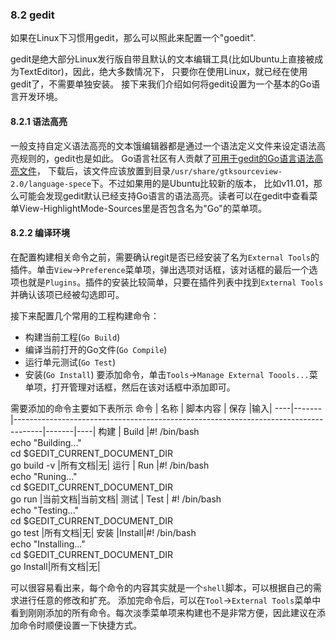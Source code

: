 ### 8.2 gedit
如果在Linux下习惯用gedit，那么可以照此来配置一个"goedit".

gedit是绝大部分Linux发行版自带且默认的文本编辑工具(比如Ubuntu上直接被成为TextEditor)，因此，绝大多数情况下，
只要你在使用Linux，就已经在使用gedit了，不需要单独安装。
接下来我们介绍如何将gedit设置为一个基本的Go语言开发环境。

#### 8.2.1 语法高亮
一般支持自定义语法高亮的文本饿编辑器都是通过一个语法定义文件来设定语法高亮规则的，gedit也是如此。
Go语言社区有人贡献了[可用于gedit的Go语言语法高亮文件](http://go-lang.cat-v.org/text-editors/gedit/go.lang)，
下载后，该文件应该放置到目录`/usr/share/gtksourceview-2.0/language-spece`下。不过如果用的是Ubuntu比较新的版本，
比如v11.01，那么可能会发现gedit默认已经支持Go语言的语法高亮。读者可以在gedit中查看菜单View-HighlightMode-Sources里是否包含名为"Go"的菜单项。

#### 8.2.2 编译环境
在配置构建相关命令之前，需要确认regit是否已经安装了名为`External Tools`的插件。单击`View`->`Preference`菜单项，弹出选项对话框，该对话框的最后一个选项也就是`Plugins`。插件的安装比较简单，只要在插件列表中找到`External Tools`并确认该项已经被勾选即可。

接下来配置几个常用的工程构建命令：
* 构建当前工程(`Go Build`)
* 编译当前打开的Go文件(`Go Compile`)
* 运行单元测试(`Go Test`)
* 安装(`Go Install`)
要添加命令，单击`Tools`->`Manage External Toools...`菜单项，打开管理对话框，然后在该对话框中添加即可。

需要添加的命令主要如下表所示
命令 |  名称  |                                                      脚本内容 						|  保存  |输入|
----|-------|-------------------------------------------------------------------------------------|-------|----|
构建 | Build |#! /bin/bash<br/>echo "Building..."<br/>cd $GEDIT_CURRENT_DOCUMENT_DIR<br/>go build -v |所有文档|无|
运行 |  Run  |#! /bin/bash<br/>echo "Runing..."<br/>cd $GEDIT_CURRENT_DOCUMENT_DIR<br/>go run        |当前文档|当前文档|
测试 | Test  | #! /bin/bash<br/>echo "Testing..."<br/>cd $GEDIT_CURRENT_DOCUMENT_DIR<br/>go test     |所有文档|无|
安装 |Install|#! /bin/bash<br/>echo "Installing..."<br/>cd $GEDIT_CURRENT_DOCUMENT_DIR<br/>go Install|所有文档|无|

可以很容易看出来，每个命令的内容其实就是一个`shell`脚本，可以根据自己的需求进行任意的修改和扩充。
添加完命令后，可以在`Tool`->`External Tools`菜单中看到刚刚添加的所有命令。每次淡季菜单项来构建也不是非常方便，因此建议在添加命令时顺便设置一下快捷方式。